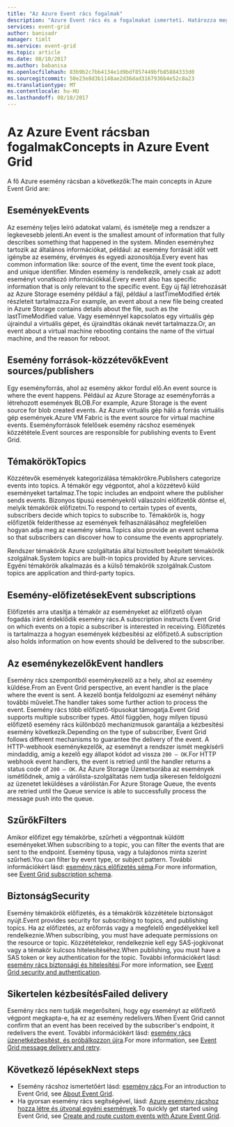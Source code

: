 ```yaml
---
title: "Az Azure Event rács fogalmak"
description: "Azure Event rács és a fogalmakat ismerteti. Határozza meg az esemény rács több kulcsfontosságú összetevők."
services: event-grid
author: banisadr
manager: timlt
ms.service: event-grid
ms.topic: article
ms.date: 08/10/2017
ms.author: babanisa
ms.openlocfilehash: 83b9b2c7bb4134e1d9bdf857449bfb85884333d0
ms.sourcegitcommit: 50e23e8d3b1148ae2d36dad3167936b4e52c8a23
ms.translationtype: MT
ms.contentlocale: hu-HU
ms.lasthandoff: 08/18/2017
---
```

# <a name="concepts-in-azure-event-grid"></a><span data-ttu-id="8c162-104">Az Azure Event rácsban fogalmak</span><span class="sxs-lookup"><span data-stu-id="8c162-104">Concepts in Azure Event Grid</span></span>

<span data-ttu-id="8c162-105">A fő Azure esemény rácsban a következők:</span><span class="sxs-lookup"><span data-stu-id="8c162-105">The main concepts in Azure Event Grid are:</span></span>

## <a name="events"></a><span data-ttu-id="8c162-106">Események</span><span class="sxs-lookup"><span data-stu-id="8c162-106">Events</span></span>

<span data-ttu-id="8c162-107">Az esemény teljes leíró adatokat valami, és ismételje meg a rendszer a legkevesebb jelenti.</span><span class="sxs-lookup"><span data-stu-id="8c162-107">An event is the smallest amount of information that fully describes something that happened in the system.</span></span>  <span data-ttu-id="8c162-108">Minden eseményhez tartozik az általános információkat, például: az esemény forrását időt vett igénybe az esemény, érvényes és egyedi azonosítója.</span><span class="sxs-lookup"><span data-stu-id="8c162-108">Every event has common information like: source of the event, time the event took place, and unique identifier.</span></span>  <span data-ttu-id="8c162-109">Minden esemény is rendelkezik, amely csak az adott eseményt vonatkozó információkkal.</span><span class="sxs-lookup"><span data-stu-id="8c162-109">Every event also has specific information that is only relevant to the specific event.</span></span> <span data-ttu-id="8c162-110">Egy új fájl létrehozását az Azure Storage esemény például a fájl, például a lastTimeModified érték részleteit tartalmazza.</span><span class="sxs-lookup"><span data-stu-id="8c162-110">For example, an event about a new file being created in Azure Storage contains details about the file, such as the lastTimeModified value.</span></span> <span data-ttu-id="8c162-111">Vagy eseménnyel kapcsolatos egy virtuális gép újraindul a virtuális gépet, és újraindítás okának nevét tartalmazza.</span><span class="sxs-lookup"><span data-stu-id="8c162-111">Or, an event about a virtual machine rebooting contains the name of the virtual machine, and the reason for reboot.</span></span>

## <a name="event-sourcespublishers"></a><span data-ttu-id="8c162-112">Esemény források-közzétevők</span><span class="sxs-lookup"><span data-stu-id="8c162-112">Event sources/publishers</span></span>

<span data-ttu-id="8c162-113">Egy eseményforrás, ahol az esemény akkor fordul elő.</span><span class="sxs-lookup"><span data-stu-id="8c162-113">An event source is where the event happens.</span></span> <span data-ttu-id="8c162-114">Például az Azure Storage az eseményforrás a létrehozott események BLOB.</span><span class="sxs-lookup"><span data-stu-id="8c162-114">For example, Azure Storage is the event source for blob created events.</span></span> <span data-ttu-id="8c162-115">Az Azure virtuális gép háló a forrás virtuális gép események.</span><span class="sxs-lookup"><span data-stu-id="8c162-115">Azure VM Fabric is the event source for virtual machine events.</span></span> <span data-ttu-id="8c162-116">Eseményforrások felelősek esemény rácshoz események közzététele.</span><span class="sxs-lookup"><span data-stu-id="8c162-116">Event sources are responsible for publishing events to Event Grid.</span></span>

## <a name="topics"></a><span data-ttu-id="8c162-117">Témakörök</span><span class="sxs-lookup"><span data-stu-id="8c162-117">Topics</span></span>

<span data-ttu-id="8c162-118">Közzétevők események kategorizálása témakörökre.</span><span class="sxs-lookup"><span data-stu-id="8c162-118">Publishers categorize events into topics.</span></span> <span data-ttu-id="8c162-119">A témakör egy végpontot, ahol a közzétevő küld eseményeket tartalmaz.</span><span class="sxs-lookup"><span data-stu-id="8c162-119">The topic includes an endpoint where the publisher sends events.</span></span> <span data-ttu-id="8c162-120">Bizonyos típusú eseményekről válaszolni előfizetők döntse el, melyik témakörök előfizetni.</span><span class="sxs-lookup"><span data-stu-id="8c162-120">To respond to certain types of events, subscribers decide which topics to subscribe to.</span></span> <span data-ttu-id="8c162-121">Témakörök is, hogy előfizetők felderíthesse az események felhasználásához megfelelően hogyan adja meg az esemény séma.</span><span class="sxs-lookup"><span data-stu-id="8c162-121">Topics also provide an event schema so that subscribers can discover how to consume the events appropriately.</span></span>

<span data-ttu-id="8c162-122">Rendszer témakörök Azure szolgáltatás által biztosított beépített témakörök szolgálnak.</span><span class="sxs-lookup"><span data-stu-id="8c162-122">System topics are built-in topics provided by Azure services.</span></span> <span data-ttu-id="8c162-123">Egyéni témakörök alkalmazás és a külső témakörök szolgálnak.</span><span class="sxs-lookup"><span data-stu-id="8c162-123">Custom topics are application and third-party topics.</span></span>

## <a name="event-subscriptions"></a><span data-ttu-id="8c162-124">Esemény-előfizetések</span><span class="sxs-lookup"><span data-stu-id="8c162-124">Event subscriptions</span></span>

<span data-ttu-id="8c162-125">Előfizetés arra utasítja a témakör az eseményeket az előfizető olyan fogadás iránt érdeklődik esemény rács.</span><span class="sxs-lookup"><span data-stu-id="8c162-125">A subscription instructs Event Grid on which events on a topic a subscriber is interested in receiving.</span></span>  <span data-ttu-id="8c162-126">Előfizetés is tartalmazza a hogyan események kézbesítési az előfizető.</span><span class="sxs-lookup"><span data-stu-id="8c162-126">A subscription also holds information on how events should be delivered to the subscriber.</span></span>

## <a name="event-handlers"></a><span data-ttu-id="8c162-127">Az eseménykezelők</span><span class="sxs-lookup"><span data-stu-id="8c162-127">Event handlers</span></span>

<span data-ttu-id="8c162-128">Esemény rács szempontból eseménykezelő az a hely, ahol az esemény küldése.</span><span class="sxs-lookup"><span data-stu-id="8c162-128">From an Event Grid perspective, an event handler is the place where the event is sent.</span></span> <span data-ttu-id="8c162-129">A kezelő bontja feldolgozni az eseményt néhány további művelet.</span><span class="sxs-lookup"><span data-stu-id="8c162-129">The handler takes some further action to process the event.</span></span>  <span data-ttu-id="8c162-130">Esemény rács több előfizető-típusokat támogatja.</span><span class="sxs-lookup"><span data-stu-id="8c162-130">Event Grid supports multiple subscriber types.</span></span> <span data-ttu-id="8c162-131">Attól függően, hogy milyen típusú előfizető esemény rács különböző mechanizmusok garantálja a kézbesítési esemény következik.</span><span class="sxs-lookup"><span data-stu-id="8c162-131">Depending on the type of subscriber, Event Grid follows different mechanisms to guarantee the delivery of the event.</span></span>  <span data-ttu-id="8c162-132">A HTTP-webhook eseménykezelők, az eseményt a rendszer ismét megkísérli mindaddig, amíg a kezelő egy állapot kódot ad vissza `200 – OK`.</span><span class="sxs-lookup"><span data-stu-id="8c162-132">For HTTP webhook event handlers, the event is retried until the handler returns a status code of `200 – OK`.</span></span> <span data-ttu-id="8c162-133">Az Azure Storage Üzenetsorába az események ismétlődnek, amíg a várólista-szolgáltatás nem tudja sikeresen feldolgozni az üzenetet leküldéses a várólistán.</span><span class="sxs-lookup"><span data-stu-id="8c162-133">For Azure Storage Queue, the events are retried until the Queue service is able to successfully process the message push into the queue.</span></span>

## <a name="filters"></a><span data-ttu-id="8c162-134">Szűrők</span><span class="sxs-lookup"><span data-stu-id="8c162-134">Filters</span></span>

<span data-ttu-id="8c162-135">Amikor előfizet egy témakörbe, szűrheti a végpontnak küldött eseményeket.</span><span class="sxs-lookup"><span data-stu-id="8c162-135">When subscribing to a topic, you can filter the events that are sent to the endpoint.</span></span> <span data-ttu-id="8c162-136">Esemény típusa, vagy a tulajdonos minta szerint szűrheti.</span><span class="sxs-lookup"><span data-stu-id="8c162-136">You can filter by event type, or subject pattern.</span></span> <span data-ttu-id="8c162-137">További információkért lásd: [esemény rács előfizetés séma](subscription-creation-schema.md).</span><span class="sxs-lookup"><span data-stu-id="8c162-137">For more information, see [Event Grid subscription schema](subscription-creation-schema.md).</span></span>

## <a name="security"></a><span data-ttu-id="8c162-138">Biztonság</span><span class="sxs-lookup"><span data-stu-id="8c162-138">Security</span></span>

<span data-ttu-id="8c162-139">Esemény témakörök előfizetés, és a témakörök közzététele biztonságot nyújt.</span><span class="sxs-lookup"><span data-stu-id="8c162-139">Event provides security for subscribing to topics, and publishing topics.</span></span> <span data-ttu-id="8c162-140">Ha az előfizetés, az erőforrás vagy a megfelelő engedélyekkel kell rendelkeznie.</span><span class="sxs-lookup"><span data-stu-id="8c162-140">When subscribing, you must have adequate permissions on the resource or topic.</span></span> <span data-ttu-id="8c162-141">Közzétételekor, rendelkeznie kell egy SAS-jogkivonat vagy a témakör kulcsos hitelesítéséhez.</span><span class="sxs-lookup"><span data-stu-id="8c162-141">When publishing, you must have a SAS token or key authentication for the topic.</span></span> <span data-ttu-id="8c162-142">További információkért lásd: [esemény rács biztonsági és hitelesítési](security-authentication.md).</span><span class="sxs-lookup"><span data-stu-id="8c162-142">For more information, see [Event Grid security and authentication](security-authentication.md).</span></span>

## <a name="failed-delivery"></a><span data-ttu-id="8c162-143">Sikertelen kézbesítés</span><span class="sxs-lookup"><span data-stu-id="8c162-143">Failed delivery</span></span>

<span data-ttu-id="8c162-144">Esemény rács nem tudják megerősíteni, hogy egy eseményt az előfizető végpont megkapta-e, ha ez az esemény redelivers.</span><span class="sxs-lookup"><span data-stu-id="8c162-144">When Event Grid cannot confirm that an event has been received by the subscriber's endpoint, it redelivers the event.</span></span> <span data-ttu-id="8c162-145">További információkért lásd: [esemény rács üzenetkézbesítést, és próbálkozzon újra](delivery-and-retry.md).</span><span class="sxs-lookup"><span data-stu-id="8c162-145">For more information, see [Event Grid message delivery and retry](delivery-and-retry.md).</span></span>

## <a name="next-steps"></a><span data-ttu-id="8c162-146">Következő lépések</span><span class="sxs-lookup"><span data-stu-id="8c162-146">Next steps</span></span>

* <span data-ttu-id="8c162-147">Esemény rácshoz ismertetőért lásd: [esemény rács](overview.md).</span><span class="sxs-lookup"><span data-stu-id="8c162-147">For an introduction to Event Grid, see [About Event Grid](overview.md).</span></span>
* <span data-ttu-id="8c162-148">Ha gyorsan esemény rács segítségével, lásd: [Azure esemény rácshoz hozza létre és útvonal egyéni események](custom-event-quickstart.md).</span><span class="sxs-lookup"><span data-stu-id="8c162-148">To quickly get started using Event Grid, see [Create and route custom events with Azure Event Grid](custom-event-quickstart.md).</span></span>